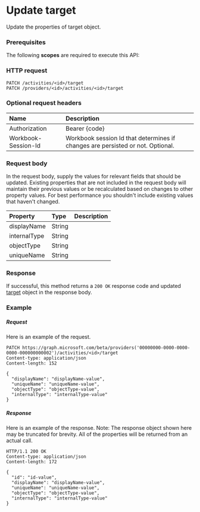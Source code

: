 # Update target

Update the properties of target object.
### Prerequisites
The following **scopes** are required to execute this API: 
### HTTP request
<!-- { "blockType": "ignored" } -->
```http
PATCH /activities/<id>/target
PATCH /providers/<id>/activities/<id>/target
```
### Optional request headers
| Name       | Description|
|:-----------|:-----------|
| Authorization  | Bearer {code}|
| Workbook-Session-Id  | Workbook session Id that determines if changes are persisted or not. Optional.|

### Request body
In the request body, supply the values for relevant fields that should be updated. Existing properties that are not included in the request body will maintain their previous values or be recalculated based on changes to other property values. For best performance you shouldn't include existing values that haven't changed.

| Property	   | Type	|Description|
|:---------------|:--------|:----------|
|displayName|String||
|internalType|String||
|objectType|String||
|uniqueName|String||

### Response
If successful, this method returns a `200 OK` response code and updated [target](../resources/target.md) object in the response body.
### Example
##### Request
Here is an example of the request.
<!-- {
  "blockType": "request",
  "name": "update_target"
}-->
```http
PATCH https://graph.microsoft.com/beta/providers('00000000-0000-0000-0000-000000000002')/activities/<id>/target
Content-type: application/json
Content-length: 152

{
  "displayName": "displayName-value",
  "uniqueName": "uniqueName-value",
  "objectType": "objectType-value",
  "internalType": "internalType-value"
}
```
##### Response
Here is an example of the response. Note: The response object shown here may be truncated for brevity. All of the properties will be returned from an actual call.
<!-- {
  "blockType": "response",
  "truncated": true,
  "@odata.type": "microsoft.graph.target"
} -->
```http
HTTP/1.1 200 OK
Content-type: application/json
Content-length: 172

{
  "id": "id-value",
  "displayName": "displayName-value",
  "uniqueName": "uniqueName-value",
  "objectType": "objectType-value",
  "internalType": "internalType-value"
}
```

<!-- uuid: 8fcb5dbc-d5aa-4681-8e31-b001d5168d79
2015-10-25 14:57:30 UTC -->
<!-- {
  "type": "#page.annotation",
  "description": "Update target",
  "keywords": "",
  "section": "documentation",
  "tocPath": ""
}-->